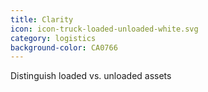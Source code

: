 ```yaml
---
title: Clarity
icon: icon-truck-loaded-unloaded-white.svg
category: logistics
background-color: CA0766
---
```


Distinguish loaded vs. unloaded assets
